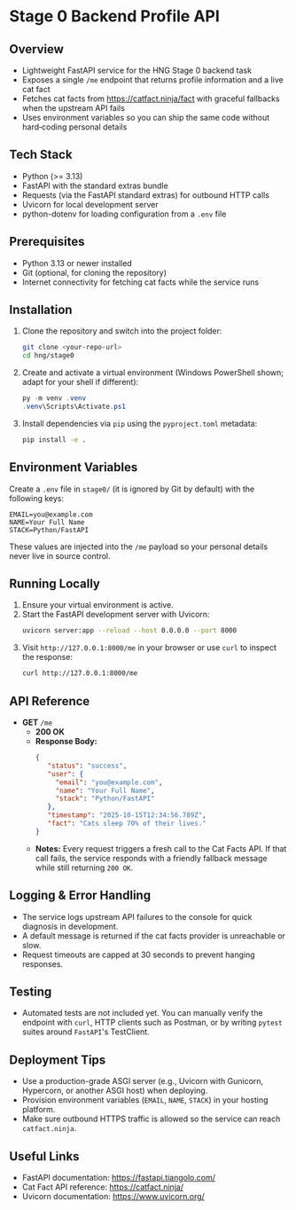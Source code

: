 # Stage 0 Backend Profile API

## Overview
- Lightweight FastAPI service for the HNG Stage 0 backend task
- Exposes a single `/me` endpoint that returns profile information and a live cat fact
- Fetches cat facts from https://catfact.ninja/fact with graceful fallbacks when the upstream API fails
- Uses environment variables so you can ship the same code without hard‑coding personal details

## Tech Stack
- Python (>= 3.13)
- FastAPI with the standard extras bundle
- Requests (via the FastAPI standard extras) for outbound HTTP calls
- Uvicorn for local development server
- python-dotenv for loading configuration from a `.env` file

## Prerequisites
- Python 3.13 or newer installed
- Git (optional, for cloning the repository)
- Internet connectivity for fetching cat facts while the service runs

## Installation
1. Clone the repository and switch into the project folder:
	```bash
	git clone <your-repo-url>
	cd hng/stage0
	```
2. Create and activate a virtual environment (Windows PowerShell shown; adapt for your shell if different):
	```powershell
	py -m venv .venv
	.venv\Scripts\Activate.ps1
	```
3. Install dependencies via `pip` using the `pyproject.toml` metadata:
	```bash
	pip install -e .
	```

## Environment Variables
Create a `.env` file in `stage0/` (it is ignored by Git by default) with the following keys:
```env
EMAIL=you@example.com
NAME=Your Full Name
STACK=Python/FastAPI
```
These values are injected into the `/me` payload so your personal details never live in source control.

## Running Locally
1. Ensure your virtual environment is active.
2. Start the FastAPI development server with Uvicorn:
	```bash
	uvicorn server:app --reload --host 0.0.0.0 --port 8000
	```
3. Visit `http://127.0.0.1:8000/me` in your browser or use `curl` to inspect the response:
	```bash
	curl http://127.0.0.1:8000/me
	```

## API Reference
- **GET** `/me`
  - **200 OK**
  - **Response Body:**
	 ```json
	 {
		"status": "success",
		"user": {
		  "email": "you@example.com",
		  "name": "Your Full Name",
		  "stack": "Python/FastAPI"
		},
		"timestamp": "2025-10-15T12:34:56.789Z",
		"fact": "Cats sleep 70% of their lives."
	 }
	 ```
  - **Notes:** Every request triggers a fresh call to the Cat Facts API. If that call fails, the service responds with a friendly fallback message while still returning `200 OK`.

## Logging & Error Handling
- The service logs upstream API failures to the console for quick diagnosis in development.
- A default message is returned if the cat facts provider is unreachable or slow.
- Request timeouts are capped at 30 seconds to prevent hanging responses.

## Testing
- Automated tests are not included yet. You can manually verify the endpoint with `curl`, HTTP clients such as Postman, or by writing `pytest` suites around `FastAPI`'s TestClient.

## Deployment Tips
- Use a production-grade ASGI server (e.g., Uvicorn with Gunicorn, Hypercorn, or another ASGI host) when deploying.
- Provision environment variables (`EMAIL`, `NAME`, `STACK`) in your hosting platform.
- Make sure outbound HTTPS traffic is allowed so the service can reach `catfact.ninja`.

## Useful Links
- FastAPI documentation: https://fastapi.tiangolo.com/
- Cat Fact API reference: https://catfact.ninja/
- Uvicorn documentation: https://www.uvicorn.org/

